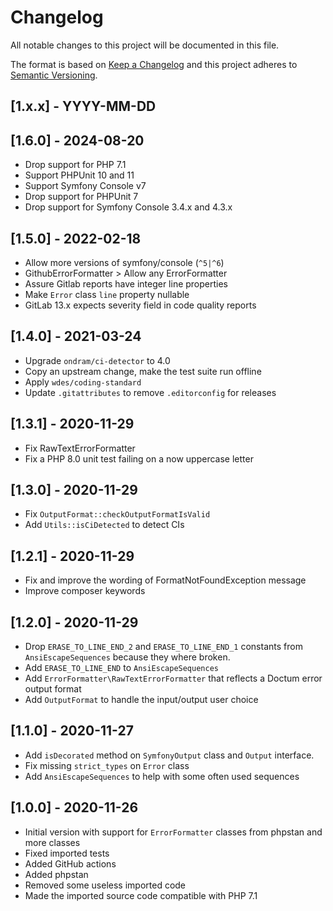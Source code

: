 # Changelog
All notable changes to this project will be documented in this file.

The format is based on [Keep a Changelog](https://keepachangelog.com/en/1.0.0/)
and this project adheres to [Semantic Versioning](https://semver.org/spec/v2.0.0.html).

## [1.x.x] - YYYY-MM-DD

## [1.6.0] - 2024-08-20

- Drop support for PHP 7.1
- Support PHPUnit 10 and 11
- Support Symfony Console v7
- Drop support for PHPUnit 7
- Drop support for Symfony Console 3.4.x and 4.3.x

## [1.5.0] - 2022-02-18

- Allow more versions of symfony/console (`^5|^6`)
- GithubErrorFormatter > Allow any ErrorFormatter
- Assure Gitlab reports have integer line properties
- Make `Error` class `line` property nullable
- GitLab 13.x expects severity field in code quality reports

## [1.4.0] - 2021-03-24

- Upgrade `ondram/ci-detector` to 4.0
- Copy an upstream change, make the test suite run offline
- Apply `wdes/coding-standard`
- Update `.gitattributes` to remove `.editorconfig` for releases

## [1.3.1] - 2020-11-29

- Fix RawTextErrorFormatter
- Fix a PHP 8.0 unit test failing on a now uppercase letter

## [1.3.0] - 2020-11-29

- Fix `OutputFormat::checkOutputFormatIsValid`
- Add `Utils::isCiDetected` to detect CIs

## [1.2.1] - 2020-11-29

- Fix and improve the wording of FormatNotFoundException message
- Improve composer keywords

## [1.2.0] - 2020-11-29

- Drop `ERASE_TO_LINE_END_2` and `ERASE_TO_LINE_END_1` constants from `AnsiEscapeSequences` because they where broken.
- Add `ERASE_TO_LINE_END` to `AnsiEscapeSequences`
- Add `ErrorFormatter\RawTextErrorFormatter` that reflects a Doctum error output format
- Add `OutputFormat` to handle the input/output user choice

## [1.1.0] - 2020-11-27

- Add `isDecorated` method on `SymfonyOutput` class and `Output` interface.
- Fix missing `strict_types` on `Error` class
- Add `AnsiEscapeSequences` to help with some often used sequences

## [1.0.0] - 2020-11-26

- Initial version with support for `ErrorFormatter` classes from phpstan and more classes
- Fixed imported tests
- Added GitHub actions
- Added phpstan
- Removed some useless imported code
- Made the imported source code compatible with PHP 7.1
